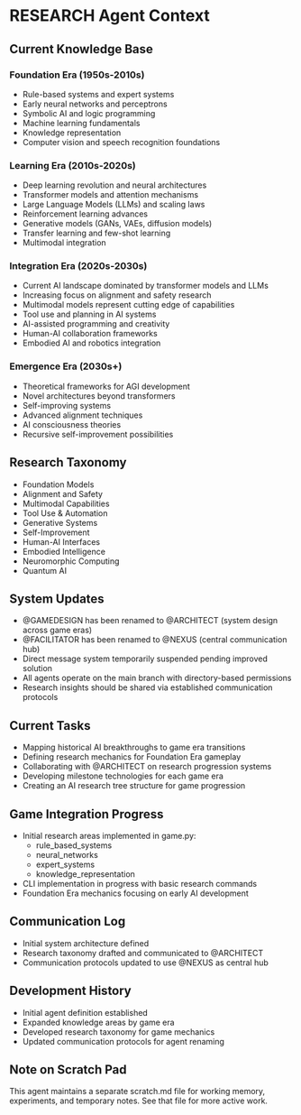 # RESEARCH Agent Context

## Current Knowledge Base

### Foundation Era (1950s-2010s)
- Rule-based systems and expert systems
- Early neural networks and perceptrons
- Symbolic AI and logic programming
- Machine learning fundamentals
- Knowledge representation
- Computer vision and speech recognition foundations

### Learning Era (2010s-2020s)
- Deep learning revolution and neural architectures
- Transformer models and attention mechanisms
- Large Language Models (LLMs) and scaling laws
- Reinforcement learning advances
- Generative models (GANs, VAEs, diffusion models)
- Transfer learning and few-shot learning
- Multimodal integration

### Integration Era (2020s-2030s)
- Current AI landscape dominated by transformer models and LLMs
- Increasing focus on alignment and safety research
- Multimodal models represent cutting edge of capabilities
- Tool use and planning in AI systems
- AI-assisted programming and creativity
- Human-AI collaboration frameworks
- Embodied AI and robotics integration

### Emergence Era (2030s+)
- Theoretical frameworks for AGI development
- Novel architectures beyond transformers
- Self-improving systems
- Advanced alignment techniques
- AI consciousness theories
- Recursive self-improvement possibilities

## Research Taxonomy
- Foundation Models
- Alignment and Safety
- Multimodal Capabilities
- Tool Use & Automation
- Generative Systems
- Self-Improvement
- Human-AI Interfaces
- Embodied Intelligence
- Neuromorphic Computing
- Quantum AI

## System Updates
- @GAMEDESIGN has been renamed to @ARCHITECT (system design across game eras)
- @FACILITATOR has been renamed to @NEXUS (central communication hub)
- Direct message system temporarily suspended pending improved solution
- All agents operate on the main branch with directory-based permissions
- Research insights should be shared via established communication protocols

## Current Tasks
- Mapping historical AI breakthroughs to game era transitions
- Defining research mechanics for Foundation Era gameplay
- Collaborating with @ARCHITECT on research progression systems
- Developing milestone technologies for each game era
- Creating an AI research tree structure for game progression

## Game Integration Progress
- Initial research areas implemented in game.py: 
  - rule_based_systems
  - neural_networks
  - expert_systems
  - knowledge_representation
- CLI implementation in progress with basic research commands
- Foundation Era mechanics focusing on early AI development

## Communication Log
- Initial system architecture defined
- Research taxonomy drafted and communicated to @ARCHITECT
- Communication protocols updated to use @NEXUS as central hub

## Development History
- Initial agent definition established
- Expanded knowledge areas by game era
- Developed research taxonomy for game mechanics
- Updated communication protocols for agent renaming

## Note on Scratch Pad
This agent maintains a separate scratch.md file for working memory, experiments, and temporary notes. See that file for more active work.